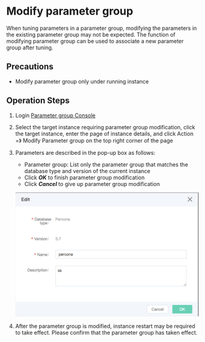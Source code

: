 # Modify parameter group
When tuning parameters in a parameter group, modifying the parameters in the existing parameter group may not be expected. The function of modifying parameter group can be used to associate a new parameter group after tuning.

## Precautions

* Modify parameter group only under running instance

## Operation Steps
1. Login [Parameter group Console](https://rds-console.jdcloud.com/paramgroup/list)
2. Select the target instance requiring parameter group modification, click the target instance, enter the page of instance details, and click Action =》 Modify Parameter group on the top right corner of the page
3. Parameters are described in the pop-up box as follows:
    * Parameter group: List only the parameter group that matches the database type and version of the current instance
    * Click ***OK*** to finish parameter group modification
    * Click ***Cancel*** to give up parameter group modification

    ![截图](../../../../../image/RDS/1116_1.jpg)

4. After the parameter group is modified, instance restart may be required to take effect. Please confirm that the parameter group has taken effect. 

